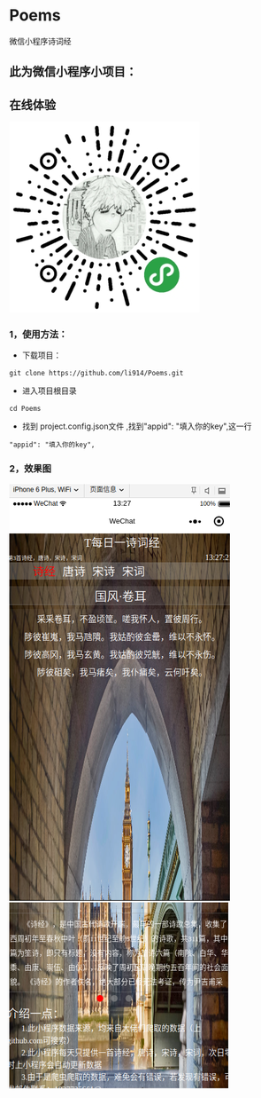 # Poems
微信小程序诗词经

## 此为微信小程序小项目：

## 在线体验
<img src="images/gh_f8fb670f251e_344_poems.jpg" />

### 1，使用方法：
* 下载项目：
~~~shell
git clone https://github.com/li914/Poems.git
~~~
* 进入项目根目录
~~~shell 
cd Poems
~~~
* 找到 	project.config.json文件 ,找到"appid": "填入你的key",这一行
~~~shell
"appid": "填入你的key",
~~~

### 2，效果图
<img src="images/20180712132739.png" />
<img src="images/20180712132756.png" />

